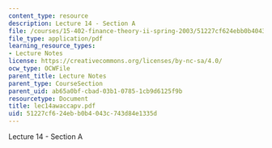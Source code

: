 ```yaml
---
content_type: resource
description: Lecture 14 - Section A
file: /courses/15-402-finance-theory-ii-spring-2003/51227cf624ebb0b4043c743d84e1335d_lec14awaccapv.pdf
file_type: application/pdf
learning_resource_types:
- Lecture Notes
license: https://creativecommons.org/licenses/by-nc-sa/4.0/
ocw_type: OCWFile
parent_title: Lecture Notes
parent_type: CourseSection
parent_uid: ab65a0bf-cbad-03b1-0785-1cb9d6125f9b
resourcetype: Document
title: lec14awaccapv.pdf
uid: 51227cf6-24eb-b0b4-043c-743d84e1335d
---
```

Lecture 14 - Section A